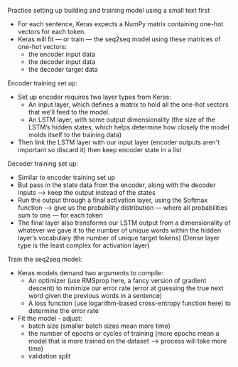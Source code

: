 Practice setting up building and training model using a small text first

- For each sentence, Keras expects a NumPy matrix containing one-hot vectors for each token.
- Keras will fit — or train — the seq2seq model using these matrices of one-hot vectors:
  + the encoder input data
  + the decoder input data
  + the decoder target data

Encoder training set up:
- Set up encoder requires two layer types from Keras:
  + An input layer, which defines a matrix to hold all the one-hot vectors that we’ll feed to the model.
  + An LSTM layer, with some output dimensionality (the size of the LSTM’s hidden states, which helps determine how closely the model molds itself to the training data)
- Then link the LSTM layer with our input layer (encoder outputs aren't important so discard it) then keep encoder state in a list

Decoder training set up:
- Similar to encoder training set up
- But pass in the state data from the encoder, along with the decoder inputs --> keep the output instead of the states
- Run the output through a final activation layer, using the Softmax function --> give us the probability distribution — where all probabilities sum to one — for each token
- The final layer also transforms our LSTM output from a dimensionality of whatever we gave it to the number of unique words within the hidden layer’s vocabulary (the number of unique target tokens)
(Dense layer type is the least complex for activation layer)

Train the seq2seq model:
- Keras models demand two arguments to compile:
  + An optimizer (use RMSprop here, a fancy version of gradient descent) to minimize our error rate (error at guessing the true next word given the previous words in a sentence)
  + A loss function (use logarithm-based cross-entropy function here) to determine the error rate
- Fit the model - adjust:
  + batch size (smaller batch sizes mean more time)
  + the number of epochs or cycles of training (more epochs mean a model that is more trained on the dataset -->  process will take more time)
  + validation split 
